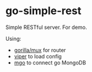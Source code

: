 # go-simple-rest
Simple RESTful server. For demo.

Using:
- [gorilla/mux](http://www.gorillatoolkit.org/pkg/mux) for router
- [viper](https://github.com/spf13/viper) to load config
- [mgo](http://labix.org/mgo) to connect go MongoDB